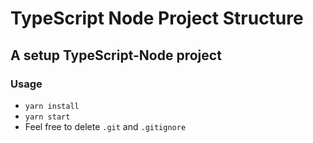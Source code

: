# TypeScript Node Project Structure
## A setup TypeScript-Node project 

### Usage
- ```yarn install```
- ```yarn start```
- Feel free to delete ```.git``` and ```.gitignore```
